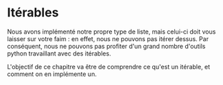 # Itérables

Nous avons implémenté notre propre type de liste, mais celui-ci doit vous laisser sur votre faim : en effet, nous ne pouvons pas itérer dessus. Par conséquent, nous ne pouvons pas profiter d'un grand nombre d'outils python travaillant avec des itérables.

L'objectif de ce chapitre va être de comprendre ce qu'est un itérable, et comment on en implémente un.
